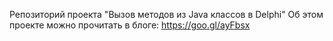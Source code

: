 Репозиторий проекта "Вызов методов из Java классов в Delphi"
Об этом проекте можно прочитать в блоге: https://goo.gl/ayFbsx
